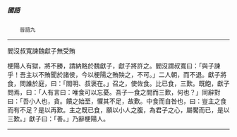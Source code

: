 

##### 國語
　　`晉語九`

* * *

閻沒叔寬諫魏獻子無受賄

梗陽人有獄，將不勝，請納賂於魏獻子，獻子將許之。閻沒謂叔寬曰：「與子諫乎！吾主以不賄聞於諸侯，今以梗陽之賄殃之，不可。」二人朝，而不退。獻子將食，問誰於庭，曰：「閻明、叔褒在。」召之，使佐食。比已食，三歎。既飽，獻子問焉，曰：「人有言曰：唯食可以忘憂。吾子一食之間而三歎，何也？」同辭對曰：「吾小人也，貪。饋之始至，懼其不足，故歎。中食而自咎也，曰：豈主之食而有不足？是以再歎。主之既已食，願以小人之腹，為君子之心，屬饜而已，是以三歎。」獻子曰：「善。」乃辭梗陽人。

* * *

